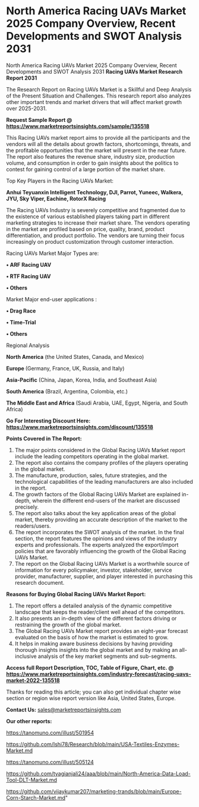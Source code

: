 # North America Racing UAVs Market 2025 Company Overview, Recent Developments and SWOT Analysis 2031
North America Racing UAVs Market 2025 Company Overview, Recent Developments and SWOT Analysis 2031
<strong>Racing UAVs Market Research Report 2031</strong>

The Research Report on Racing UAVs Market is a Skillful and Deep Analysis of the Present Situation and Challenges. This research report also analyzes other important trends and market drivers that will affect market growth over 2025-2031.

<strong>Request Sample Report @ <a href=https://www.marketreportsinsights.com/sample/135518>https://www.marketreportsinsights.com/sample/135518</a></strong>

This Racing UAVs market report aims to provide all the participants and the vendors will all the details about growth factors, shortcomings, threats, and the profitable opportunities that the market will present in the near future. The report also features the revenue share, industry size, production volume, and consumption in order to gain insights about the politics to contest for gaining control of a large portion of the market share.

Top Key Players in the Racing UAVs Market:

<strong>Anhui Teyuanxin Intelligent Technology, DJI, Parrot, Yuneec, Walkera, JYU, Sky Viper, Eachine, RotorX Racing</strong>

The Racing UAVs Industry is severely competitive and fragmented due to the existence of various established players taking part in different marketing strategies to increase their market share. The vendors operating in the market are profiled based on price, quality, brand, product differentiation, and product portfolio. The vendors are turning their focus increasingly on product customization through customer interaction.

Racing UAVs Market Major Types are:

<strong>• ARF Racing UAV

• RTF Racing UAV

• Others</strong>

Market Major end-user applications :

<strong>• Drag Race 

• Time-Trial

• Others</strong>

Regional Analysis

</u><strong><b>North America</b></strong> (the United States, Canada, and Mexico)

<strong><b>Europe </b></strong>(Germany, France, UK, Russia, and Italy)

<strong><b>Asia-Pacific</b></strong> (China, Japan, Korea, India, and Southeast Asia)

<strong><b>South America</b></strong> (Brazil, Argentina, Colombia, etc.)

<strong><b>The Middle East and Africa</b></strong> (Saudi Arabia, UAE, Egypt, Nigeria, and South Africa)

<strong>Go For Interesting Discount Here: <a href=https://www.marketreportsinsights.com/discount/135518>https://www.marketreportsinsights.com/discount/135518</a></strong>

<strong>Points Covered in The Report:</strong>
<ol>
  <li>The major points considered in the Global Racing UAVs Market report include the leading competitors operating in the global market.</li>
  <li>The report also contains the company profiles of the players operating in the global market.</li>
  <li>The manufacture, production, sales, future strategies, and the technological capabilities of the leading manufacturers are also included in the report.</li>
  <li>The growth factors of the Global Racing UAVs Market are explained in-depth, wherein the different end-users of the market are discussed precisely.</li>
  <li>The report also talks about the key application areas of the global market, thereby providing an accurate description of the market to the readers/users.</li>
  <li>The report incorporates the SWOT analysis of the market. In the final section, the report features the opinions and views of the industry experts and professionals. The experts analyzed the export/import policies that are favorably influencing the growth of the Global Racing UAVs Market.</li>
  <li>The report on the Global Racing UAVs Market is a worthwhile source of information for every policymaker, investor, stakeholder, service provider, manufacturer, supplier, and player interested in purchasing this research document.</li>
</ol>
<strong>Reasons for Buying Global Racing UAVs Market Report:</strong>

<ol>
  <li>The report offers a detailed analysis of the dynamic competitive landscape that keeps the reader/client well ahead of the competitors.</li>
  <li>It also presents an in-depth view of the different factors driving or restraining the growth of the global market.</li>
  <li>The Global Racing UAVs Market report provides an eight-year forecast evaluated on the basis of how the market is estimated to grow.</li>
  <li>It helps in making aware business decisions by having providing thorough insights insights into the global market and by making an all-inclusive analysis of the key market segments and sub-segments.</li>
</ol>
<strong>Access full Report Description, TOC, Table of Figure, Chart, etc. @ <a href=https://www.marketreportsinsights.com/industry-forecast/racing-uavs-market-2022-135518>https://www.marketreportsinsights.com/industry-forecast/racing-uavs-market-2022-135518</a></strong>


Thanks for reading this article; you can also get individual chapter wise section or region wise report version like Asia, United States, Europe.

<strong>Contact Us:</strong>
sales@marketreportsinsights.com

<strong>Our other reports:</strong>

<a href=https://tanomuno.com/illust/501954>https://tanomuno.com/illust/501954</a>

<a href=https://github.com/Ishi78/Research/blob/main/USA-Textiles-Enzymes-Market.md>https://github.com/Ishi78/Research/blob/main/USA-Textiles-Enzymes-Market.md</a>

<a href=https://tanomuno.com/illust/505124>https://tanomuno.com/illust/505124</a>

<a href=https://github.com/tyagianjali24/aaa/blob/main/North-America-Data-Load-Tool-DLT-Market.md>https://github.com/tyagianjali24/aaa/blob/main/North-America-Data-Load-Tool-DLT-Market.md</a>

<a href=https://github.com/vijaykumar207/marketing-trands/blob/main/Europe-Corn-Starch-Market.md>https://github.com/vijaykumar207/marketing-trands/blob/main/Europe-Corn-Starch-Market.md</a>"
